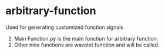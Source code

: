 # arbitrary-function
Used for generating customized function signals


1. Main Function.py is the main function for arbitrary function.
2. Other nine functions are wavelet function and will be called.

